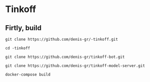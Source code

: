# Tinkoff

## Firtly, build

`git clone https://github.com/denis-gr/-tinkoff.git`

`cd -tinkoff`

`git clone https://github.com/denis-gr/tinkoff-bot.git`

`git clone https://github.com/denis-gr/tinkoff-model-server.git`

`docker-compose build`

 

